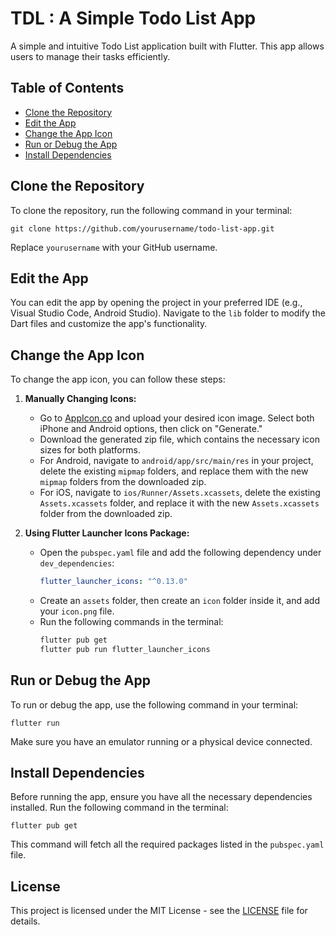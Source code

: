 # TDL : A Simple Todo List App

A simple and intuitive Todo List application built with Flutter. This app allows users to manage their tasks efficiently.

## Table of Contents
- [Clone the Repository](#clone-the-repository)
- [Edit the App](#edit-the-app)
- [Change the App Icon](#change-the-app-icon)
- [Run or Debug the App](#run-or-debug-the-app)
- [Install Dependencies](#install-dependencies)

## Clone the Repository

To clone the repository, run the following command in your terminal:
```
git clone https://github.com/yourusername/todo-list-app.git
```


Replace `yourusername` with your GitHub username.

## Edit the App

You can edit the app by opening the project in your preferred IDE (e.g., Visual Studio Code, Android Studio). Navigate to the `lib` folder to modify the Dart files and customize the app's functionality.

## Change the App Icon

To change the app icon, you can follow these steps:

1. **Manually Changing Icons:**
    - Go to [AppIcon.co](https://appicon.co/) and upload your desired icon image. Select both iPhone and Android options, then click on "Generate."
    - Download the generated zip file, which contains the necessary icon sizes for both platforms.
    - For Android, navigate to `android/app/src/main/res` in your project, delete the existing `mipmap` folders, and replace them with the new `mipmap` folders from the downloaded zip.
    - For iOS, navigate to `ios/Runner/Assets.xcassets`, delete the existing `Assets.xcassets` folder, and replace it with the new `Assets.xcassets` folder from the downloaded zip.

2. **Using Flutter Launcher Icons Package:**
    - Open the `pubspec.yaml` file and add the following dependency under `dev_dependencies`:
      ```yaml
      flutter_launcher_icons: "^0.13.0"
      ```
    - Create an `assets` folder, then create an `icon` folder inside it, and add your `icon.png` file.
    - Run the following commands in the terminal:
      ```bash
      flutter pub get
      flutter pub run flutter_launcher_icons
      ```

## Run or Debug the App

To run or debug the app, use the following command in your terminal:
```
flutter run
```


Make sure you have an emulator running or a physical device connected.

## Install Dependencies

Before running the app, ensure you have all the necessary dependencies installed. Run the following command in the terminal:

```
flutter pub get
```


This command will fetch all the required packages listed in the `pubspec.yaml` file.

## License

This project is licensed under the MIT License - see the [LICENSE](LICENSE) file for details.

